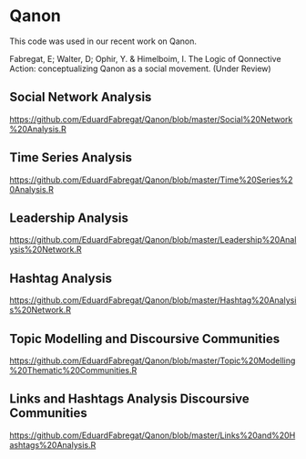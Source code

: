 # Qanon

This code was used in our recent work on Qanon. 

Fabregat, E; Walter, D; Ophir, Y. & Himelboim, I. The Logic of Qonnective Action: conceptualizing Qanon as a social movement. (Under Review)

## Social Network Analysis

https://github.com/EduardFabregat/Qanon/blob/master/Social%20Network%20Analysis.R

## Time Series Analysis

https://github.com/EduardFabregat/Qanon/blob/master/Time%20Series%20Analysis.R

## Leadership Analysis

https://github.com/EduardFabregat/Qanon/blob/master/Leadership%20Analysis%20Network.R

## Hashtag Analysis

https://github.com/EduardFabregat/Qanon/blob/master/Hashtag%20Analysis%20Network.R

## Topic Modelling and Discoursive Communities

https://github.com/EduardFabregat/Qanon/blob/master/Topic%20Modelling%20Thematic%20Communities.R

## Links and Hashtags Analysis Discoursive Communities

https://github.com/EduardFabregat/Qanon/blob/master/Links%20and%20Hashtags%20Analysis.R
